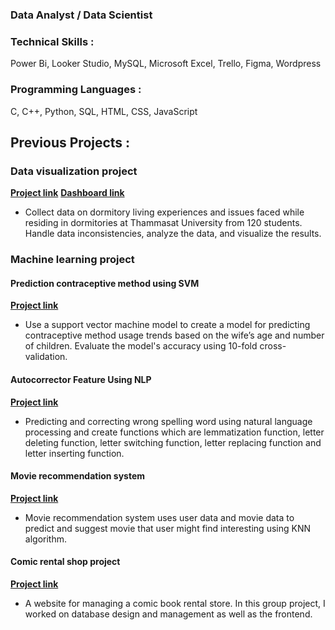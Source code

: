### Data Analyst / Data Scientist
### Technical Skills :
Power Bi, Looker Studio, MySQL, Microsoft Excel, Trello, Figma, Wordpress
### Programming Languages :
C, C++, Python, SQL, HTML, CSS, JavaScript
## Previous Projects :

### Data visualization project
**[Project link](https://colab.research.google.com/drive/1l18FC5i3W6FiKwGUWxbgNGWigRGiIbXh?authuser=1#scrollTo=4WgmrDOxW54U)**
**[Dashboard link](https://lookerstudio.google.com/u/1/reporting/15857fed-c590-47dc-88d1-dae76991f052/page/KW2wD)**
- Collect data on dormitory living experiences and issues faced while residing in dormitories at Thammasat University from 120 students. Handle data inconsistencies, analyze the data, and visualize the results.
  
### Machine learning project
#### Prediction contraceptive method using SVM
**[Project link](https://colab.research.google.com/drive/1ML9OK8giR9WgNIitJIGTCoD6g0W0GYPU?authuser=1#scrollTo=exouBdZvTIhb)**
- Use a support vector machine model to create a model for predicting contraceptive method usage trends based on the wife’s age and number of children. Evaluate the model's accuracy using 10-fold cross-validation.
#### Autocorrector Feature Using NLP
**[Project link](https://colab.research.google.com/drive/15yjVlHJNvxvZ_Qcx7lnXtO--jHPsHf_Z)**
- Predicting and correcting wrong spelling word using natural language processing and create functions which are lemmatization function, letter deleting function, letter switching function, letter replacing function and letter inserting function.
#### Movie recommendation system
**[Project link](https://colab.research.google.com/drive/1bYgn8g5i5L5G5hQKjDnYz57XY89zqzBk#scrollTo=VhM9EOm_9mmc)**
- Movie recommendation system uses user data and movie data to predict and suggest movie that user might find interesting using KNN algorithm.
#### Comic rental shop project
**[Project link](https://github.com/paveewuth/CS251_Term_Project)**
- A website for managing a comic book rental store. In this group project, I worked on database design and management as well as the frontend.
